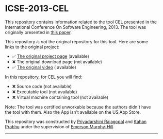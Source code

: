 # ICSE-2013-CEL

This repository contains information related to the tool CEL presented in the International Conference On Software Engineering, 2013. The tool was originally presented in [this paper](http://dl.acm.org/citation.cfm?id=2486996).

This repository _is not_ the original repository for this tool. Here are some links to the original project:

* :white_check_mark: [The original project page](http://cel.inf.usi.ch/) (available)
* :x: The original download page (not available)
* :white_check_mark: [The original video](http://cel.inf.usi.ch/index.php?action=gallery) ( available)


In this repository, for CEL you will find:
* :x: Source code (not available)
* :x: Executable tool (not available)
* :x: Virtual machine containing tool (not available)

Note: The tool was certified unworkable because the authors didn't have the tool with them. Also the App isn't available on the US App Store. 


This repository was constructed by [Priyadarshini Rajagopal](https://github.com/PriyadarshiniRajagopal) and [Kahan Prabhu](https://github.com/KahanPrabhu) under the supervision of [Emerson Murphy-Hill](https://github.com/CaptainEmerson).  

***
